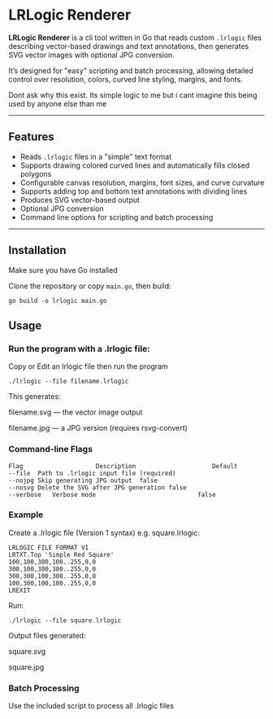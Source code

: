 # LRLogic Renderer

**LRLogic Renderer** is a cli tool written in Go that reads custom `.lrlogic` files describing vector-based drawings and text annotations, then generates SVG vector images with optional JPG conversion.

It’s designed for "easy" scripting and batch processing, allowing detailed control over resolution, colors, curved line styling, margins, and fonts.

Dont ask why this exist. Its simple logic to me but i cant imagine this being used by anyone else than me

---

## Features

- Reads `.lrlogic` files in a "simple" text format
- Supports drawing colored curved lines and automatically fills closed polygons
- Configurable canvas resolution, margins, font sizes, and curve curvature
- Supports adding top and bottom text annotations with dividing lines
- Produces SVG vector-based output
- Optional JPG conversion
- Command line options for scripting and batch processing

---

## Installation

Make sure you have Go installed

Clone the repository or copy `main.go`, then build:

```
go build -o lrlogic main.go
```
## Usage
### Run the program with a .lrlogic file:


Copy or Edit an lrlogic file then run the program
```
./lrlogic --file filename.lrlogic
```
This generates:

filename.svg — the vector image output

filename.jpg — a JPG version (requires rsvg-convert)

### Command-line Flags
    Flag	                Description	                    Default
    --file	Path to .lrlogic input file	(required)
    --nojpg	Skip generating JPG output	false
    --nosvg	Delete the SVG after JPG generation	false
    --verbose   Verbose mode                            false

### Example
Create a .lrlogic file (Version 1 syntax) e.g. square.lrlogic:

    LRLOGIC FILE FORMAT V1
    LRTXT.Top 'Simple Red Square'
    100,100,300,100..255,0,0
    300,100,300,300..255,0,0
    300,300,100,300..255,0,0
    100,300,100,100..255,0,0
    LREXIT
Run: 
```
./lrlogic --file square.lrlogic
```
Output files generated:

square.svg

square.jpg

### Batch Processing
Use the included  script to process all .lrlogic files

